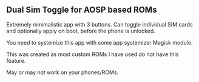 ## Dual Sim Toggle for AOSP based ROMs

Extremely minimalistic app with 3 buttons.
Can toggle individual SIM cards and optionally apply on boot, before the phone is unlocked.


You need to systemize this app with some app systemizer Magisk module.


This was created as most custom ROMs I have used do not have this feature.


May or may not work on your phones/ROMs.